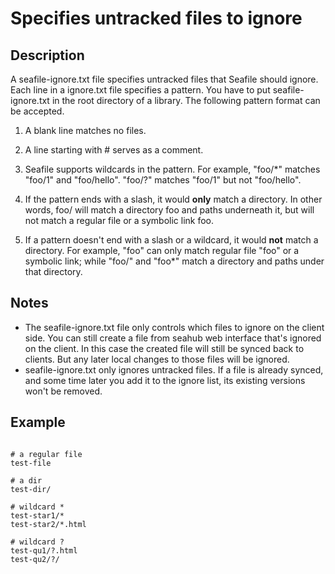 # Specifies untracked files to ignore

## Description
A seafile-ignore.txt file specifies untracked files that Seafile should ignore.  Each line in a ignore.txt file specifies a pattern. You have to put seafile-ignore.txt in the root directory of a library. The following pattern format can be accepted.

1. A blank line matches no files.

1. A line starting with # serves as a comment.

1. Seafile supports wildcards in the pattern.  For example, "foo/*" matches "foo/1" and "foo/hello".  "foo/?" matches "foo/1" but not "foo/hello".

1. If the pattern ends with a slash, it would **only** match a directory.  In other words, foo/ will match a directory foo and paths underneath it, but will not match a regular file or a symbolic link foo.

1. If a pattern doesn't end with a slash or a wildcard, it would **not** match a directory. For example, "foo" can only match regular file "foo" or a symbolic link; while "foo/" and "foo*" match a directory and paths under that directory.

## Notes
* The seafile-ignore.txt file only controls which files to ignore on the client side. You can still create a file from seahub web interface that's ignored on the client. In this case the created file will still be synced back to clients. But any later local changes to those files will be ignored.
* seafile-ignore.txt only ignores untracked files. If a file is already synced, and some time later you add it to the ignore list, its existing versions won't be removed.

## Example
```# This is an example of Seafile ignore.txt file

# a regular file
test-file

# a dir
test-dir/

# wildcard *
test-star1/*
test-star2/*.html

# wildcard ?
test-qu1/?.html
test-qu2/?/
```